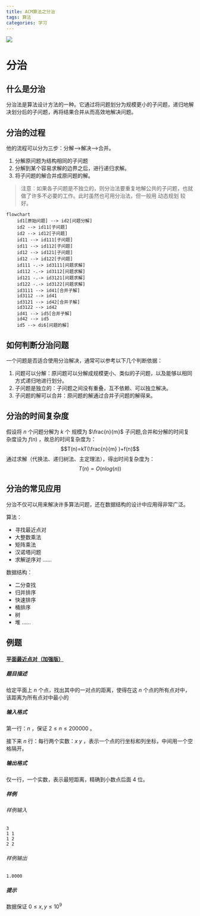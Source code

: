 ```yaml
---
title: ACM算法之分治
tags: 算法
categories: 学习
---
```


![](Post6/1.png)
<!-- more -->

# 分治
## 什么是分治
分治法是算法设计方法的一种。它通过将问题划分为规模更小的子问题，递归地解决划分后的子问题，再将结果合并从而高效地解决问题。

## 分治的过程
他的流程可以分为三步：分解-->解决-->合并。
1. 分解原问题为结构相同的子问题
2. 分解到某个容易求解的边界之后，进行递归求解。
3. 将子问题的解合并成原问题的解。

>注意：如果各子问题是不独立的，则分治法要重复地解公共的子问题，也就做了许多不必要的工作。此时虽然也可用分治法，但一般用 动态规划 较好。

```mermaid
flowchart
    id1[原始问题] --> id2[问题分解]
    id2 --> id11[子问题]
    id2 --> id12[子问题]
    id11 --> id111[子问题]
    id11 --> id112[子问题]
    id12 --> id121[子问题]
    id12 --> id122[子问题]
    id111 -.-> id3111[问题求解]
    id112 -.-> id3112[问题求解]
    id121 -.-> id3121[问题求解]
    id122 -.-> id3122[问题求解]
    id3111 --> id41[合并子解]
    id3112 --> id41
    id3121 --> id42[合并子解]
    id3122 --> id42
    id41 --> id5[合并子解]
    id42 --> id5
    id5 --> di6[问题的解]
```

## 如何判断分治问题
一个问题是否适合使用分治解决，通常可以参考以下几个判断依据：
1. 问题可以分解：原问题可以分解成规模更小、类似的子问题，以及能够以相同方式递归地进行划分。
2. 子问题是独立的：子问题之间没有重叠，互不依赖、可以独立解决。
3. 子问题的解可以合并：原问题的解通过合并子问题的解得来。

## 分治的时间复杂度
假设将 $n$ 个问题分解为 $k$ 个 规模为 $\frac{n}{m}$ 子问题,合并和分解的时间复杂度设为 $f(n)$ ，故总的时间复杂度为：
$$T(n)=kT(\frac{n}{m} )+f(n)$$
通过求解（代换法、递归树法、主定理法），得出时间复杂度为：
$$T(n)=O(nlog(n))$$

## 分治的常见应用
分治不仅可以用来解决许多算法问题，还在数据结构的设计中应用得非常广泛。

算法：
* 寻找最近点对
* 大整数乘法
* 矩阵乘法
* 汉诺塔问题
* 求解逆序对
......

数据结构：
* 二分查找
* 归并排序
* 快速排序
* 桶排序
* 树
* 堆
......

## 例题
#### [平面最近点对（加强版）](https://www.luogu.com.cn/problem/P1429)
##### 题目描述

给定平面上 $n$ 个点，找出其中的一对点的距离，使得在这 $n$ 个点的所有点对中，该距离为所有点对中最小的

##### 输入格式

第一行：$n$ ，保证 $2\le n\le 200000$ 。

接下来 $n$ 行：每行两个实数：$x\ y$ ，表示一个点的行坐标和列坐标，中间用一个空格隔开。

##### 输出格式

仅一行，一个实数，表示最短距离，精确到小数点后面 $4$ 位。

##### 样例

###### 样例输入

```
3
1 1
1 2
2 2
```

###### 样例输出

```
1.0000
```

##### 提示

数据保证 $0\le x,y\le 10^9$